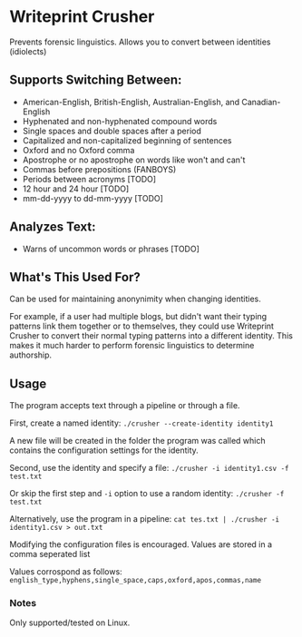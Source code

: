 # Writeprint Crusher
Prevents forensic linguistics.  Allows you to convert between identities (idiolects)

## Supports Switching Between:
* American-English, British-English, Australian-English, and Canadian-English
* Hyphenated and non-hyphenated compound words
* Single spaces and double spaces after a period
* Capitalized and non-capitalized beginning of sentences
* Oxford and no Oxford comma
* Apostrophe or no apostrophe on words like won't and can't
* Commas before prepositions (FANBOYS)
* Periods between acronyms [TODO]
* 12 hour and 24 hour [TODO]
* mm-dd-yyyy to dd-mm-yyyy [TODO]

## Analyzes Text:
* Warns of uncommon words or phrases [TODO]

## What's This Used For?
Can be used for maintaining anonynimity when changing identities.

For example, if a user had multiple blogs, but didn't want their typing patterns link them together or to themselves, they could use Writeprint Crusher to convert their normal typing patterns into a different identity.  This makes it much harder to perform forensic linguistics to determine authorship.

## Usage
The program accepts text through a pipeline or through a file.

First, create a named identity: `./crusher --create-identity identity1`

A new file will be created in the folder the program was called which contains the configuration settings for the identity.

Second, use the identity and specify a file: `./crusher -i identity1.csv -f test.txt`

Or skip the first step and `-i` option to use a random identity: `./crusher -f test.txt`

Alternatively, use the program in a pipeline: `cat tes.txt | ./crusher -i identity1.csv > out.txt`

Modifying the configuration files is encouraged.  Values are stored in a comma seperated list

Values corrospond as follows:
`english_type,hyphens,single_space,caps,oxford,apos,commas,name`

### Notes
Only supported/tested on Linux.